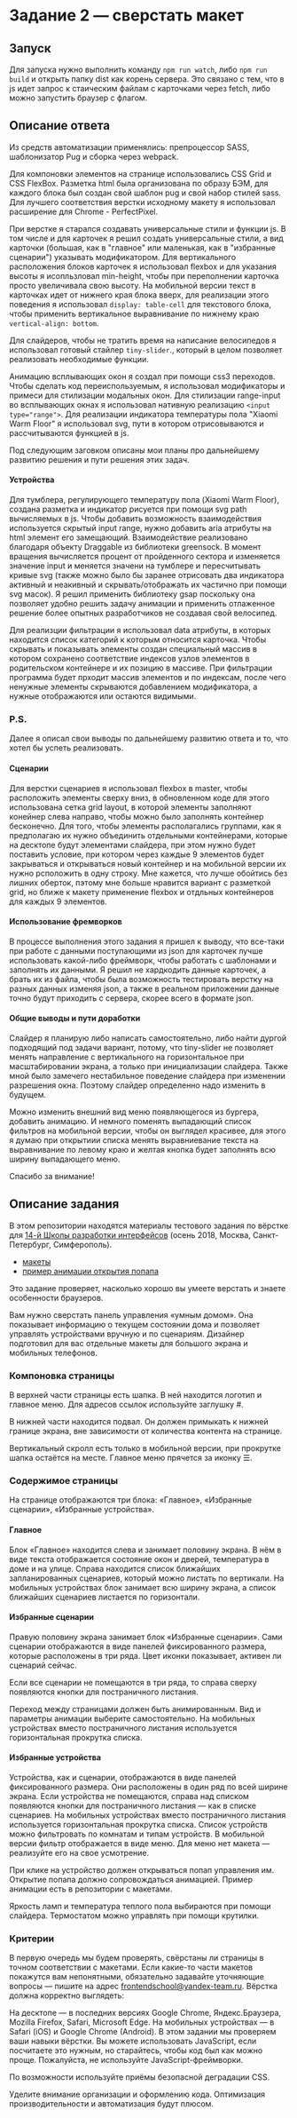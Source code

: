 # Задание 2 — сверстать макет

## Запуск

Для запуска нужно выполнить команду `npm run watch`, либо `npm run build` и открыть папку dist как корень сервера. Это связано с тем, что в js идет запрос к стаическим файлам с карточками через fetch, либо можно запустить браузер с флагом.

## Описание ответа

Из средств автоматизации применялись: препроцессор SASS, шаблонизатор Pug и сборка через webpack.

Для компоновки элементов на странице использовались CSS Grid и CSS FlexBox. Разметка html была организована по образу БЭМ, для каждого блока был создан свой шаблон pug и свой набор стилей sass. Для лучшего соответствия верстки исходному макету я использовал расширение для Chrome - PerfectPixel.

При верстке я старался создавать универсальные стили и функции js. В том числе и для карточек я решил создать универсальные стили, а вид карточки (большая, как в "главное" или маленькая, как в "избранные сценарии") указывать модификатором. Для вертикального расположения блоков карточек я использовал flexbox и для указания высоты я исопльзловал min-height, чтобы при переполнении карточка просто увеличивала свою высоту. На мобильной версии текст в карточках идет от нижнего края блока вверх, для реализации этого поведения я использовал `display: table-cell` для текстового блока, чтобы применить вертикальное выравнивание по нижнему краю `vertical-align: bottom`.

Для слайдеров, чтобы не тратить время на написание велосипедов я использовал готовый стайлер `tiny-slider`., который в целом позволяет реализовать необходимые функции.

Анимацию всплывающих окон я создал при помощи css3 переходов. Чтобы сделать код переиспользуемым, я использовал модификаторы и примеси для стилизации модальных окон. Для стилизации range-input во всплывающих окнах я использовал нативную реализацию `<input type="range">`. Для реализации индикатора температуры пола "Xiaomi Warm Floor" я использовал svg, пути в котором отрисовываются и рассчитываются функцией в js.

Под следующим заговком описаны мои планы про дальнейшему развитию решения и пути решения этих задач.

#### Устройства

Для тумблера, регулирующего температуру пола (Xiaomi Warm Floor), создана разметка и индикатор рисуется при помощи svg path вычисляемых в js. Чтобы добавить возможность взаимодействия используется скрытый input range, нужно добавить aria атрибуты на html элемент его замещающий. Взаимодействие реализовано благодаря объекту Draggable из библиотеки greensock. В момент вращения вычисляется процент от пройденного сектора и изменяется значение input и меняется значени на тумблере и пересчитывать кривые svg (также можно было бы заранее отрисовать два индикатора активный и неакивный и скрывать/отображать их частично при помощи svg масок). Я решил применить библиотеку gsap поскольку она позволяет удобно решить задачу анимации и применить отлаженное решение более опытных разработчиков не создавая свой велосипед.

Для реализции фильтрации я использовал data атрибуты, в которых находится список категорий к которым относится карточка. Чтобы скрывать и показывать элементы создан специальный массив в котором сохранено соответствие индексов узлов элементов в родительском контейнере и их позицию в массиве. При фильтрации программа будет прходит массив элементов и по индексам, после чего ненужные элементы скрываются добавлением модификатора, а нужные отображаются или остаются видимыми.

### P.S. 

Далее я описал свои выводы по дальнейшему развитию ответа и то, что хотел бы успеть реализовать.

#### Сценарии

Для верстки сценариев я использовал flexbox в master, чтобы расположить элементы сверху вниз, в обновленном коде для этого использована сетка grid layout, в которой элементы заполняют конейнер слева направо, чтобы можно было заполнять  контейнер бесконечно. Для того, чтобы элементы располагались группами, как я предполагаю их нужно объединить отдельными контейнерами, которые на десктопе будут элементами слайдера, при этом нужно будет поставить условие, при котором через каждые 9 элементов будет закрываться и открываться новый контейнер и на мобильной версии их нужно рсположить в одну строку. Мне кажется, что лучше обойтись без лишних оберток, пэтому мне больше нравится вариант с разметкой grid, но ближе к макету применение flexbox и отдльных контейнеров для каждых 9 элементов.

#### Использование фремворков

В процессе выполнения этого задания я пришел к выводу, что все-таки при работе с данными поступающими из json для карточек лучше использовать какой-либо фреймворк, чтобы работать с шаблонами и заполнять их данными. Я решил не хардкодить данные карточек, а брать их из файла, чтобы была возможность тестировать верстку на разных данных изменяя json, а также в реальном приложении данные точно будут приходить с сервера, скорее всего в формате json.

#### Общие выводы и пути доработки

Слайдер я планирую либо написать самостоятельно, либо найти дургой подходящий под задачи вариант, потому, что tiny-slider не позволяет менять направление с вертикального на горизонтальное при масштабировании экрана, а только при инициализации слайдера. Также мной было замечего нестабильное поведение слайдера при изменении разрешения окна. Поэтому слайдер определенно надо изменить в будущем.

Можно изменить внешний вид меню появляющегося из бургера, добавить анимацию. И немного поменять выпадающий список фильтров на мобильной версии, чтобы он выглядел красивее, для этого я думаю при открытиии списка менять выравниевание текста на выравнивание по левому краю и желтая кнопка будет заполнять всю ширину выпадающего меню.

Спасибо за внимание!

## Описание задания

В этом репозитории находятся материалы тестового задания по вёрстке для [14-й Школы разработки интерфейсов](https://academy.yandex.ru/events/frontend/shri_msk-2018-2) (осень 2018, Москва, Санкт-Петербург, Симферополь).

- [макеты](guide)
- [пример анимации открытия попапа](Animation.mp4)

Это задание проверяет, насколько хорошо вы умеете верстать и знаете особенности браузеров.

Вам нужно сверстать панель управления «умным домом». Она показывает информацию о текущем состоянии дома и позволяет управлять устройствами вручную и по сценариям. Дизайнер подготовил для вас отдельные макеты для большого экрана и мобильных телефонов.

### Компоновка страницы

В верхней части страницы есть шапка. В ней находится логотип и главное меню. Для адресов ссылок используйте заглушку #.

В нижней части находится подвал. Он должен примыкать к нижней границе экрана, вне зависимости от количества контента на странице.

Вертикальный скролл есть только в мобильной версии, при прокрутке шапка остаётся на месте. Главное меню прячется за иконку ☰.

### Содержимое страницы

На странице отображаются три блока: «Главное», «Избранные сценарии», «Избранные устройства».

#### Главное

Блок «Главное» находится слева и занимает половину экрана. В нём в виде текста отображается состояние окон и дверей, температура в доме и на улице. Справа находится список ближайших запланированных сценариев, который можно листать по вертикали. На мобильных устройствах блок занимает всю ширину экрана, а список ближайших сценариев листается по горизонтали.

#### Избранные сценарии
Правую половину экрана занимает блок «Избранные сценарии». Сами сценарии отображаются в виде панелей фиксированного размера, которые расположены в три ряда.
Цвет иконки показывает, активен ли сценарий сейчас.

Если все сценарии не помещаются в три ряда, то справа сверху появляются кнопки для постраничного листания.

Переход между страницами должен быть анимированным. Вид и параметры анимации выберите самостоятельно. На мобильных устройствах вместо постраничного листания используется горизонтальная прокрутка списка.

#### Избранные устройства

Устройства, как и сценарии, отображаются в виде панелей фиксированного размера. Они расположены в один ряд по всей ширине экрана. Если устройства не помещаются, справа над списком появляются кнопки для постраничного листания — как в списке сценариев. На мобильных устройствах вместо постраничного листания используется горизонтальная прокрутка списка.
Список устройств можно фильтровать по комнатам и типам устройств. В мобильной версии фильтр отображается в виде меню. Для меню нет макета — реализуйте его на свое усмотрение.

При клике на устройство должен открываться попап управления им. Открытие попапа должно сопровождаться анимацией. Пример анимации есть в репозитории с макетами.

Яркость ламп и температура теплого пола выбираются при помощи слайдера. Термостатом можно управлять при помощи крутилки.

### Критерии

В первую очередь мы будем проверять, свёрстаны ли страницы в точном соответствии с макетами. Если какие-то части макетов покажутся вам непонятными, обязательно задавайте уточняющие вопросы — пишите на адрес  frontendschool@yandex-team.ru.
Вёрстка должна корректно выглядеть:

На десктопе — в последних версиях Google Chrome, Яндекс.Браузера, Mozilla Firefox, Safari, Microsoft Edge.
На мобильных устройствах — в Safari (iOS) и Google Chrome (Android).
В этом задании мы проверяем ваши навыки вёрстки. Вы можете использовать JavaScript, если посчитаете это нужным, но старайтесь, чтобы код был как можно проще. Пожалуйста, не используйте JavaScript-фреймворки.

По возможности используйте приёмы безопасной деградации CSS.

Уделите внимание организации и оформлению кода. Оптимизация производительности и автоматизация будут плюсом.

